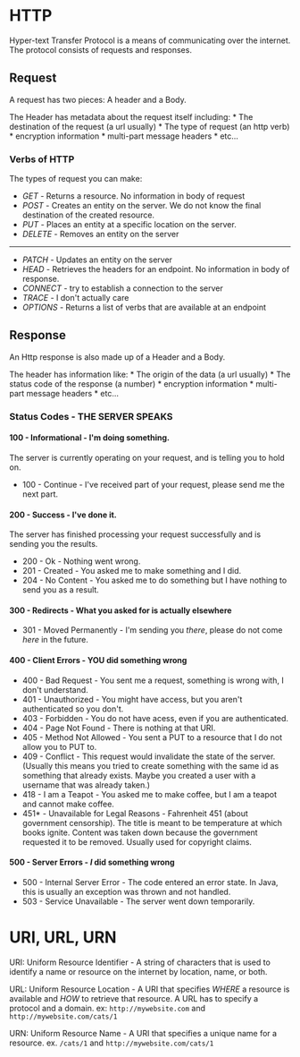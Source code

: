 # HTTP
Hyper-text Transfer Protocol is a means of communicating over the internet. The protocol consists of requests and responses.

## Request

A request has two pieces: A header and a Body.

The Header has metadata about the request itself including:
    * The destination of the request (a url usually)
    * The type of request (an http verb)
    * encryption information
    * multi-part message headers
    * etc...

### Verbs of HTTP
The types of request you can make:

* *GET* - Returns a resource. No information in body of request
* *POST* - Creates an entity on the server. We do not know the final destination of the created resource.
* *PUT* - Places an entity at a specific location on the server.
* *DELETE* - Removes an entity on the server
---
* *PATCH* - Updates an entity on the server
* *HEAD* - Retrieves the headers for an endpoint. No information in body of response.
* *CONNECT* - try to establish a connection to the server
* *TRACE* - I don't actually care
* *OPTIONS* - Returns a list of verbs that are available at an endpoint

## Response

An Http response is also made up of a Header and a Body.

The header has information like:
    * The origin of the data (a url usually)
    * The status code of the response (a number)
    * encryption information
    * multi-part message headers
    * etc...

### Status Codes - THE SERVER SPEAKS

#### 100 - Informational - I'm doing something.
The server is currently operating on your request, and is telling you to hold on.
* 100 - Continue - I've received part of your request, please send me the next part.
#### 200 - Success - I've done it.
The server has finished processing your request successfully and is sending you the results.
* 200 - Ok - Nothing went wrong.
* 201 - Created - You asked me to make something and I did.
* 204 - No Content - You asked me to do something but I have nothing to send you as a result.
#### 300 - Redirects - What you asked for is actually elsewhere
* 301 - Moved Permanently - I'm sending you *there*, please do not come *here* in the future.
#### 400 - Client Errors - YOU did something wrong
* 400 - Bad Request - You sent me a request, something is wrong with, I don't understand.
* 401 - Unauthorized - You might have access, but you aren't authenticated so you don't.
* 403 - Forbidden - You do not have acess, even if you are authenticated.
* 404 - Page Not Found - There is nothing at that URI.
* 405 - Method Not Allowed - You sent a PUT to a resource that I do not allow you to PUT to.
* 409 - Conflict - This request would invalidate the state of the server. (Usually this means you tried to create something with the same id as something that already exists. Maybe you created a user with a username that was already taken.)
* 418 - I am a Teapot - You asked me to make coffee, but I am a teapot and cannot make coffee.
* 451* - Unavailable for Legal Reasons - Fahrenheit 451 (about government censorship). The title is meant to be temperature at which books ignite. Content was taken down because the government requested it to be removed. Usually used for copyright claims.

#### 500 - Server Errors - *I* did something wrong
* 500 - Internal Server Error - The code entered an error state. In Java, this is usually an exception was thrown and not handled.
* 503 - Service Unavailable - The server went down temporarily.


# URI, URL, URN

URI: Uniform Resource Identifier - A string of characters that is used to identify a name or resource on the internet by location, name, or both.

URL: Uniform Resource Location - A URI that specifies *WHERE* a resource is available and *HOW* to retrieve that resource. A URL has to specify a protocol and a domain. ex: `http://mywebsite.com` and `http://mywebsite.com/cats/1`

URN: Uniform Resource Name - A URI that specifies a unique name for a resource. ex. `/cats/1` and `http://mywebsite.com/cats/1`